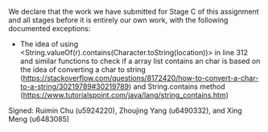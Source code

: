 We declare that the work we have submitted for Stage C of this assignment and all stages before it is entirely our own work, with the following documented exceptions:

* The idea of using <String.valueOf(r).contains(Character.toString(location))> in line 312 and similar functions to check if a array list contains an char is based on the idea of converting a char to string (https://stackoverflow.com/questions/8172420/how-to-convert-a-char-to-a-string/30219789#30219789) and String.contains method (https://www.tutorialspoint.com/java/lang/string_contains.htm)


Signed: Ruimin Chu (u5924220), Zhoujing Yang (u6490332), and Xing Meng (u6483085)
